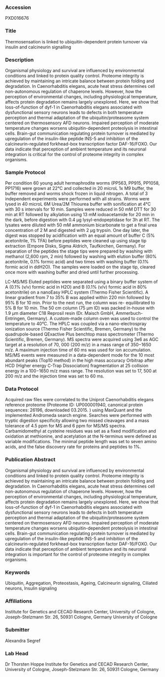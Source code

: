 ### Accession
PXD016676

### Title
Thermosensation is linked to ubiquitin-dependent protein turnover via insulin and calcineurin signalling

### Description
Organismal physiology and survival are influenced by environmental conditions and linked to protein quality control. Proteome integrity is achieved by maintaining an intricate balance between protein folding and degradation. In Caenorhabditis elegans, acute heat stress determines cell non-autonomous regulation of chaperone levels. However, how the perception of environmental changes, including physiological temperature, affects protein degradation remains largely unexplored. Here, we show that loss-of-function of dyf-1 in Caenorhabditis elegans associated with dysfunctional sensory neurons leads to defects in both temperature perception and thermal adaptation of the ubiquitin/proteasome system centered on thermosensory AFD neurons. Impaired perception of moderate temperature changes worsens ubiquitin-dependent proteolysis in intestinal cells. Brain-gut communication regulating protein turnover is mediated by upregulation of the insulin-like peptide INS-5 and inhibition of the calcineurin-regulated forkhead-box transcription factor DAF-16/FOXO. Our data indicate that perception of ambient temperature and its neuronal integration is critical for the control of proteome integrity in complex organisms.

### Sample Protocol
Per condition 60 young adult hermaphrodite worms (PP563, PP915, PP1058, PP1716) were grown at 22°C and collected in 20 microL 1x M9 buffer, the buffer removed and worms shock frozen in liquid nitrogen. A total of 3 independent experiments were performed with all strains. Worms were lysed in 40 microL 6M Urea/2M Thiourea buffer with sonification at 4°C with 30 s intervals for 10 min. Samples were reduced in 50 mM DTT for 30 min at RT followed by alkylation using 13 mM iodoacetamide for 20 min in the dark, before digestion with 0.4 µg lysyl-endopeptidase for 3h at RT. The lysates were diluted with 50 mM ammonium bicarbonate to get a final urea concentration of 2 M and digested with 2 µg trypsin. One day later, the digest was stopped by acidification with an equal amount of buffer C (5% acetonitrile, 1% TFA) before peptides were cleaned up using stage tip extraction (Empore Disks, Sigma Aldrich, Taufkirchen, Germany). For separation of the peptides the stage tips were prepared by washing with methanol (2,600 rpm, 2 min) followed by washing with elution buffer (80% acetonitrile, 0.1% formic acid) and two times with washing buffer (0.1% formic acid in ddH2O). The samples were loaded on the stage tip, cleared once more with washing buffer and dried until further processing.

LC-MS/MS
Eluted peptides were separated using a binary buffer system of A (0.1% (v/v) formic acid in H2O) and B (0.1% (v/v) formic acid in 80% acetonitrile) on a nanoEasy HPLC system (Thermo Fisher Scientific). A linear gradient from 7 to 35% B was applied within 220 min followed by 95% B for 10 min. Prior to the next run, the column was re- equilibrated to 5% B for 10 min.  The 50 cm column (75 μm ID) was packed in-house with 1.9 μm diameter C18 Reprosil resin (Dr. Maisch GmbH, Ammerbuch-Entringen, Germany). A custom-made column oven was used to control the temperature to 40°C. The HPLC was coupled via a nano-electrospray ionization source (Thermo Fisher Scientific, Bremen, Germany) to the quadrupole-based QExactive Plus benchtop mass spectrometer (Thermo Scientific, Bremen, Germany). MS spectra were acquired using 3e6 as AGC target at a resolution of 70, 000 (200 m/z) in a mass range of 350−1650 m/z. A maximum injection time of 60 ms was used for ion accumulation. MS/MS events were measured in a data-dependent mode for the 10 most abundant peaks (Top10 method) in the high mass accuracy Orbitrap after HCD (Higher energy C-Trap Dissociation) fragmentation at 25 collision energy in a 100−1650 m/z mass range. The resolution was set to 17, 500 at 200 m/z and the injection time was set to 60 ms.

### Data Protocol
Acquired raw files were correlated to the Uniprot Caenorhabditis elegans reference proteome (Proteome ID: UP000001940, canonical protein sequences: 26196, downloaded 03.2015. ) using MaxQuant and the implemented Andromeda search engine. Searches were performed with tryptic digestion specificity allowing two missed cleavages and a mass tolerance of 4.5 ppm for MS and 6 ppm for MS/MS spectra. Carbamidomethyl at cysteine residues was set as a fixed modification and oxidation at methionine, and acetylation at the N-terminus were defined as variable modifications. The minimal peptide length was set to seven amino acids, and the false discovery rate for proteins and peptides to 1%.

### Publication Abstract
Organismal physiology and survival are influenced by environmental conditions and linked to protein quality control. Proteome integrity is achieved by maintaining an intricate balance between protein folding and degradation. In Caenorhabditis elegans, acute heat stress determines cell non-autonomous regulation of chaperone levels. However, how the perception of environmental changes, including physiological temperature, affects protein degradation remains largely unexplored. Here, we show that loss-of-function of dyf-1 in Caenorhabditis elegans associated with dysfunctional sensory neurons leads to defects in both temperature perception and thermal adaptation of the ubiquitin/proteasome system centered on thermosensory AFD neurons. Impaired perception of moderate temperature changes worsens ubiquitin-dependent proteolysis in intestinal cells. Brain-gut communication regulating protein turnover is mediated by upregulation of the insulin-like peptide INS-5 and inhibition of the calcineurin-regulated forkhead-box transcription factor DAF-16/FOXO. Our data indicate that perception of ambient temperature and its neuronal integration is important for the control of proteome integrity in complex organisms.

### Keywords
Ubiquitin, Aggregation, Proteostasis, Ageing, Calcineurin signaling, Ciliated neurons, Insulin signaling

### Affiliations
Institute for Genetics and CECAD Research Center, University of Cologne, Joseph-Stelzmann Str. 26, 50931 Cologne, Germany
University of Cologne

### Submitter
Alexandra Segref

### Lab Head
Dr Thorsten Hoppe
Institute for Genetics and CECAD Research Center, University of Cologne, Joseph-Stelzmann Str. 26, 50931 Cologne, Germany


